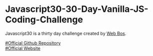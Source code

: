 # Javascript30-30-Day-Vanilla-JS-Coding-Challenge
Javascript30 is a thirty day challenge created by [Web Bos](https://twitter.com/wesbos).

[#Official Github Repository](https://github.com/wesbos/JavaScript30)    
[#Official Website](https://javascript30.com/)
